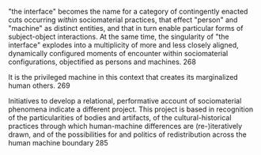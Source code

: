 "the interface" becomes the name for a category of contingently enacted cuts occurring _within_ sociomaterial practices, that effect "person" and "machine" as distinct entities, and that in turn enable particular forms of subject-object interactions. At the same time, the singularity of "the interface" explodes into a multiplicity of more and less closely aligned, dynamically configured moments of encounter within sociomaterial configurations, objectified as persons and machines. 268

It is the privileged machine in this context that creates its marginalized human others. 269

Initiatives to develop a relational, performative account of sociomaterial phenomena indicate a different project. This project is based in recognition of the particularities of bodies and artifacts, of the cultural-historical practices through which human-machine differences are (re-)iteratively drawn, and of the possibilities for and politics of redistribution across the human machine boundary 285
